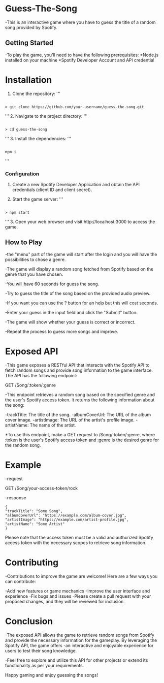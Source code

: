 
# Guess-The-Song
-This is an interactive game where you have to guess the title of a random song provided by Spotify.

## Getting Started
-To play the game, you'll need to have the following prerequisites:
  *Node.js installed on your machine
  *Spotify Developer Account and API credential
  
  # Installation
1. Clone the repository:
'''
<pre><code class="copy-to-clipboard">
> git clone https://github.com/your-username/guess-the-song.git
</code></pre>
'''
2. Navigate to the project directory:
'''
<pre><code class="copy-to-clipboard">
> cd guess-the-song
</code></pre>
'''
3. Install the dependencies:
'''
<pre><code class="copy-to-clipboard">
npm i
</code></pre>
'''

### Configuration
1. Create a new Spotify Developer Application and obtain the API credentials (client ID and client secret).


2. Start the game server:
'''
<pre><code class="copy-to-clipboard">
> npm start </code></pre>
'''
3. Open your web browser and visit http://localhost:3000 to access the game.

## How to Play

-the "menu" part of the game will start after the login and you will have the possibilities to chose a genre.

-The game will display a random song fetched from Spotify based on the genre that you have chosen.

-You will have 60 seconds for guess the song.

-Try to guess the title of the song based on the provided audio preview.

-If you want you can use the ? button for an help but this will cost seconds.

-Enter your guess in the input field and click the "Submit" button.

-The game will show whether your guess is correct or incorrect.

-Repeat the process to guess more songs and improve.


# Exposed API
-This game exposes a RESTful API that interacts with the Spotify API to fetch random songs and provide song information to the game interface. The API has the following endpoint:

GET /Song/:token/:genre

-This endpoint retrieves a random song based on the specified genre and the user's Spotify access token. It returns the following information about the song:

-trackTitle: The title of the song.
-albumCoverUrl: The URL of the album cover image.
-artistImage: The URL of the artist's profile image.
-artistName: The name of the artist.


*To use this endpoint, make a GET request to /Song/:token/:genre, where :token is the user's Spotify access token and :genre is the desired genre for the random song.

# Example
-request
   
   GET /Song/your-access-token/rock

-response 


```
{
"trackTitle": "Some Song",
"albumCoverUrl": "https://example.com/album-cover.jpg",
"artistImage": "https://example.com/artist-profile.jpg",
"artistName": "Some Artist"
}
```
Please note that the access token must be a valid and authorized Spotify access token with the necessary scopes to retrieve song information.

# Contributing

-Contributions to improve the game are welcome! Here are a few ways you can contribute:

-Add new features or game mechanics
-Improve the user interface and experience
-Fix bugs and issues
-Please create a pull request with your proposed changes, and they will be reviewed for inclusion.

# Conclusion

-The exposed API allows the game to retrieve random songs from Spotify and provide the necessary information for the gameplay. By leveraging the Spotify API, the game offers -an interactive and enjoyable experience for users to test their song knowledge.

-Feel free to explore and utilize this API for other projects or extend its functionality as per your requirements.

Happy gaming and enjoy guessing the songs!

